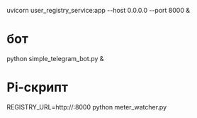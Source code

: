 uvicorn user_registry_service:app --host 0.0.0.0 --port 8000 &
# бот
python simple_telegram_bot.py &
# Pi-скрипт
REGISTRY_URL=http://<ip>:8000 python meter_watcher.py